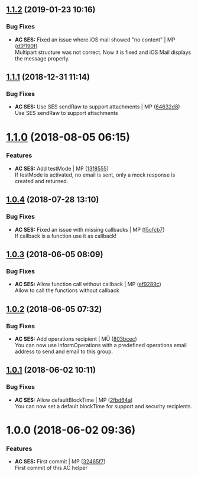 <a name="1.1.2"></a>
## [1.1.2](https://github.com/mmpro/ac-ses/compare/v1.1.1...v1.1.2) (2019-01-23 10:16)


### Bug Fixes

* **AC SES:** Fixed an issue where iOS mail showed "no content" | MP ([d3f190f](https://github.com/mmpro/ac-ses/commit/d3f190f))    
  Multipart structure was not correct. Now it is fixed and iOS Mail displays the message properly.



<a name="1.1.1"></a>
## [1.1.1](https://github.com/mmpro/ac-ses/compare/v1.1.0...v1.1.1) (2018-12-31 11:14)


### Bug Fixes

* **AC SES:** Use SES sendRaw to support attachments | MP ([64632d8](https://github.com/mmpro/ac-ses/commit/64632d8))    
  Use SES sendRaw to support attachments



<a name="1.1.0"></a>
# [1.1.0](https://github.com/mmpro/ac-ses/compare/v1.0.4...v1.1.0) (2018-08-05 06:15)


### Features

* **AC SES:** Add testMode | MP ([13f8555](https://github.com/mmpro/ac-ses/commit/13f8555))    
  If testMode is activated, no email is sent, only a mock response is created and returned.



<a name="1.0.4"></a>
## [1.0.4](https://github.com/mmpro/ac-ses/compare/v1.0.3...v1.0.4) (2018-07-28 13:10)


### Bug Fixes

* **AC SES:** Fixed an issue with missing callbacks | MP ([f5cfcb7](https://github.com/mmpro/ac-ses/commit/f5cfcb7))    
  If callback is a function use it as callback!



<a name="1.0.3"></a>
## [1.0.3](https://github.com/mmpro/ac-ses/compare/v1.0.2...v1.0.3) (2018-06-05 08:09)


### Bug Fixes

* **AC SES:** Allow function call without callback | MP ([ef9289c](https://github.com/mmpro/ac-ses/commit/ef9289c))    
  Allow to call the functions without callback



<a name="1.0.2"></a>
## [1.0.2](https://github.com/mmpro/ac-ses/compare/v1.0.1...v1.0.2) (2018-06-05 07:32)


### Bug Fixes

* **AC SES:** Add operations recipient | MÜ ([803bcec](https://github.com/mmpro/ac-ses/commit/803bcec))    
  You can now use informOperations with a predefined operations email address to send and email to
this group.



<a name="1.0.1"></a>
## [1.0.1](https://github.com/mmpro/ac-ses/compare/v1.0.0...v1.0.1) (2018-06-02 10:11)


### Bug Fixes

* **AC SES:** Allow defaultBlockTime | MP ([2fbd64a](https://github.com/mmpro/ac-ses/commit/2fbd64a))    
  You can now set a default blockTime for support and security recipients.



<a name="1.0.0"></a>
# 1.0.0 (2018-06-02 09:36)


### Features

* **AC SES:** First commit | MP ([32465f7](https://github.com/mmpro/ac-ses/commit/32465f7))    
  First commit of this AC helper



